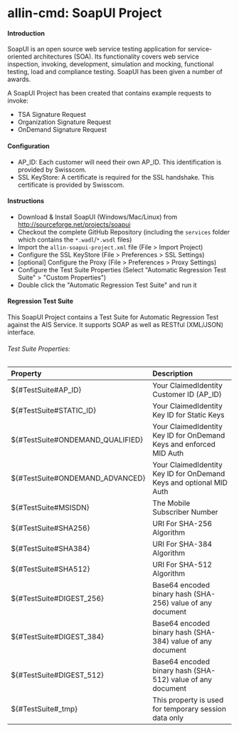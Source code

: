 allin-cmd: SoapUI Project
======

#### Introduction

SoapUI is an open source web service testing application for service-oriented architectures (SOA). Its functionality covers web service inspection, invoking, development, simulation and mocking, functional testing, load and compliance testing. SoapUI has been given a number of awards.

A SoapUI Project has been created that contains example requests to invoke:
* TSA Signature Request
* Organization Signature Request
* OnDemand Signature Request

#### Configuration

* AP_ID: Each customer will need their own AP_ID. This identification is provided by Swisscom.
* SSL KeyStore: A certificate is required for the SSL handshake. This certificate is provided by Swisscom.

#### Instructions

* Download & Install SoapUI (Windows/Mac/Linux) from http://sourceforge.net/projects/soapui
* Checkout the complete GitHub Repository (including the `services` folder which contains the `*.wadl`/`*.wsdl` files)
* Import the `allin-soapui-project.xml` file (File > Import Project)
* Configure the SSL KeyStore (File > Preferences > SSL Settings)
* [optional] Configure the Proxy (File > Preferences > Proxy Settings)
* Configure the Test Suite Properties (Select "Automatic Regression Test Suite" > "Custom Properties")
* Double click the "Automatic Regression Test Suite" and run it


#### Regression Test Suite

This SoapUI Project contains a Test Suite for Automatic Regression Test against the AIS Service.
It supports SOAP as well as RESTful (XML/JSON) interface.

###### Test Suite Properties:

| Property | Description |
| :------------- | :------------- |
${#TestSuite#AP_ID}|Your ClaimedIdentity Customer ID (AP_ID)
${#TestSuite#STATIC_ID}|Your ClaimedIdentity Key ID for Static Keys
${#TestSuite#ONDEMAND_QUALIFIED}|Your ClaimedIdentity Key ID for OnDemand Keys and enforced MID Auth
${#TestSuite#ONDEMAND_ADVANCED}|Your ClaimedIdentity Key ID for OnDemand Keys and optional MID Auth
${#TestSuite#MSISDN}|The Mobile Subscriber Number
${#TestSuite#SHA256}|URI For SHA-256 Algorithm
${#TestSuite#SHA384}|URI For SHA-384 Algorithm
${#TestSuite#SHA512}|URI For SHA-512 Algorithm
${#TestSuite#DIGEST_256}|Base64 encoded binary hash (SHA-256) value of any document
${#TestSuite#DIGEST_384}|Base64 encoded binary hash (SHA-384) value of any document
${#TestSuite#DIGEST_512}|Base64 encoded binary hash (SHA-512) value of any document
${#TestSuite#_tmp}|This property is used for temporary session data only


